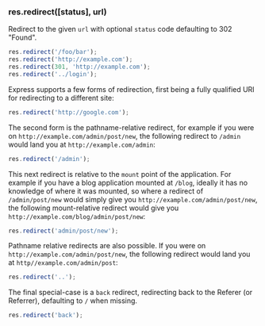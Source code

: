 <h3 id='res.redirect'>res.redirect([status], url)</h3>

Redirect to the given `url` with optional `status` code
defaulting to 302 "Found".

~~~js
res.redirect('/foo/bar');
res.redirect('http://example.com');
res.redirect(301, 'http://example.com');
res.redirect('../login');
~~~

Express supports a few forms of redirection, first being
a fully qualified URI for redirecting to a different site:

~~~js
res.redirect('http://google.com');
~~~

The second form is the pathname-relative redirect, for example
if you were on `http://example.com/admin/post/new`, the 
following redirect to `/admin` would land you at `http://example.com/admin`:

~~~js
res.redirect('/admin');
~~~

This next redirect is relative to the `mount` point of the application. For example
if you have a blog application mounted at `/blog`, ideally it has no knowledge of
where it was mounted, so where a redirect of `/admin/post/new` would simply give you
`http://example.com/admin/post/new`, the following mount-relative redirect would give
you `http://example.com/blog/admin/post/new`:

~~~js
res.redirect('admin/post/new');
~~~

Pathname relative redirects are also possible. If you were
on `http://example.com/admin/post/new`, the following redirect
would land you at `http//example.com/admin/post`:

~~~js
res.redirect('..');
~~~

The final special-case is a `back` redirect, redirecting back to
the Referer (or Referrer), defaulting to `/` when missing.

~~~js
res.redirect('back');
~~~
